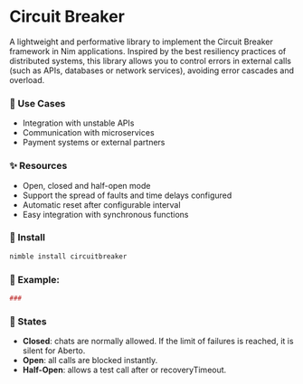 # Circuit Breaker

A lightweight and performative library to implement the Circuit Breaker framework in Nim applications. Inspired by the best resiliency practices of distributed systems, this library allows you to control errors in external calls (such as APIs, databases or network services), avoiding error cascades and overload.

### 🔐 Use Cases
- Integration with unstable APIs
- Communication with microservices
- Payment systems or external partners



### ✨ Resources
- Open, closed and half-open mode
- Support the spread of faults and time delays configured
- Automatic reset after configurable interval
- Easy integration with synchronous functions

### 📁 Install
```bash
nimble install circuitbreaker
```

### 🔧 Example:
```nim
###
```
### 🚦 States

- **Closed**: chats are normally allowed. If the limit of failures is reached, it is silent for Aberto.
- **Open**: all calls are blocked instantly.
- **Half-Open**: allows a test call after or recoveryTimeout.




